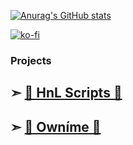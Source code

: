 [![Anurag's GitHub stats](https://github-readme-stats.vercel.app/api?username=Hajdenko)](https://github.com/anuraghazra/github-readme-stats) 

[![ko-fi](https://ko-fi.com/img/githubbutton_sm.svg)](https://ko-fi.com/hajden)

### Projects
## ➣ [👑 HnL Scripts 👑](https://discord.gg/jFvcCEWb6w) ##

## ➣ [👑 Owníme 👑](https://discord.gg/GDwFHvzhXM) ##
